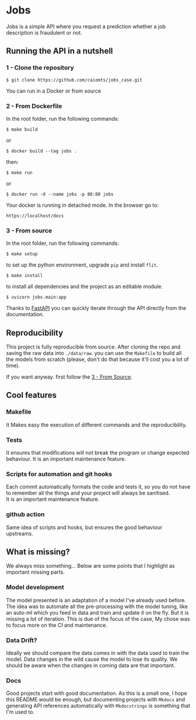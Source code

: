 # Jobs

Jobs is a simple API where you request a prediction
whether a job description is fraudulent or not.

## Running the API in a nutshell

### 1 - Clone the repository
```commandline
$ git clone https://github.com/caiomts/jobs_case.git
```
You can run in a Docker or from source
### 2 - From Dockerfile

In the root folder, run the following commands:
```commandline
$ make build
```
or

```commandline
$ docker build --tag jobs .
```
then:
```commandline
$ make run
```
or

```commandline
$ docker run -d --name jobs -p 80:80 jobs
```
Your docker is running in detached mode. In the browser go to:

```commandline
https://localhost/docs
```

### 3 - From source
In the root folder, run the following commands:

```commandline
$ make setup
```
to set up the python environment, upgrade `pip` and install `flit`.

```commandline
$ make install
```
to install all dependencies and the project as an editable module.
```commandline
$ uvicorn jobs.main:app
```
Thanks to [FastAPI](https://fastapi.tiangolo.com/) you can 
quickly iterate through the API directly from the documentation.

## Reproducibility

This project is fully reproducible from source. After cloning
the repo and saving the raw data into `./data/raw`. you
can use the `Makefile` to build all the models from scratch
(please, don't do that because it'll cost you a lot of time).

If you want anyway. first follow the [3 - From Source](/README.md#3-From-source).

## Cool features

### Makefile

It Makes easy the execution of different commands and the reproducibility.

### Tests

It ensures that modifications will not break the program or change expected
behaviour. It is an important maintenance feature.

### Scripts for automation and git hooks

Each commit automatically formats the code and tests it, so you do not have to
remember all the things and your project will always be sanitised.  
It is an important maintenance feature.

### github action

Same idea of scripts and hooks, but ensures the good behaviour upstreams.

## What is missing?

We always miss something... Below are some points that I highlight as important
missing parts.

### Model development

The model presented is an adaptation of a model I've already used before. The idea
was to automate all the pre-processing with the model tuning, like an auto-ml
which you feed in data and train and update it on the fly. But it
is missing a lot of iteration. This is due of the focus of the case, My chose was
to focus more on the CI and maintenance.

### Data Drift?

Ideally we should compare the data comes in with the data used to train the model.
Data changes in the wild cause the model to lose its quality. We should be aware
when the changes in coming data are that important.

### Docs

Good projects start with good documentation. As this is a small one, I hope
this README would be enough, but documenting projects with `Mkdocs` and generating 
API references automatically with `Mkdocstrings` is something that I'm used to.
